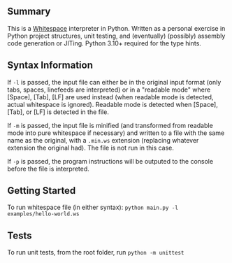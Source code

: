 ## Summary
This is a [Whitespace](https://esolangs.org/wiki/Whitespace) interpreter in Python.
Written as a personal exercise in Python project structures, unit testing, 
and (eventually) (possibly) assembly code generation or JITing.
Python 3.10+ required for the type hints.

## Syntax Information
If `-l` is passed, the input file can either be in the original input format (only
tabs, spaces, linefeeds are interpreted) or in a "readable mode" where [Space],
[Tab], [LF] are used instead (when readable mode is detected, actual whitespace is ignored).
Readable mode is detected when [Space], [Tab], or [LF] is detected in the file.

If `-m` is passed, the input file is minified (and transformed from readable mode
into pure whitespace if necessary) and written to a file with the same name as the
original, with a `.min.ws` extension (replacing whatever extension the original had).
The file is not run in this case.

If `-p` is passed, the program instructions will be outputed to the console 
before the file is interpreted.

## Getting Started
To run whitespace file (in either syntax):
`python main.py -l examples/hello-world.ws`

## Tests
To run unit tests, from the root folder, run `python -m unittest`